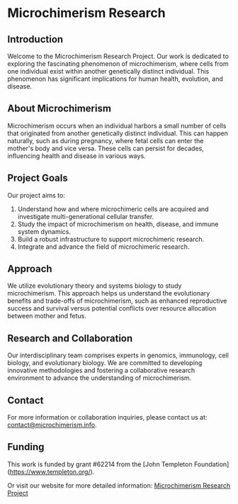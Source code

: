 # Microchimerism Research

## Introduction
Welcome to the Microchimerism Research Project. Our work is dedicated to exploring the fascinating phenomenon of microchimerism, where cells from one individual exist within another genetically distinct individual. This phenomenon has significant implications for human health, evolution, and disease.

## About Microchimerism
Microchimerism occurs when an individual harbors a small number of cells that originated from another genetically distinct individual. This can happen naturally, such as during pregnancy, where fetal cells can enter the mother's body and vice versa. These cells can persist for decades, influencing health and disease in various ways.

## Project Goals
Our project aims to:
1. Understand how and where microchimeric cells are acquired and investigate multi-generational cellular transfer.
2. Study the impact of microchimerism on health, disease, and immune system dynamics.
3. Build a robust infrastructure to support microchimeric research.
4. Integrate and advance the field of microchimeric research.

## Approach
We utilize evolutionary theory and systems biology to study microchimerism. This approach helps us understand the evolutionary benefits and trade-offs of microchimerism, such as enhanced reproductive success and survival versus potential conflicts over resource allocation between mother and fetus.

## Research and Collaboration
Our interdisciplinary team comprises experts in genomics, immunology, cell biology, and evolutionary biology. We are committed to developing innovative methodologies and fostering a collaborative research environment to advance the understanding of microchimerism.

## Contact
For more information or collaboration inquiries, please contact us at: [contact@microchimerism.info](mailto:contact@microchimerism.info).

## Funding
This work is funded by grant #62214 from the [John Templeton Foundation] (https://www.templeton.org/).

Or visit our website for more detailed information: [Microchimerism Research Project](https://www.microchimerism.info)
